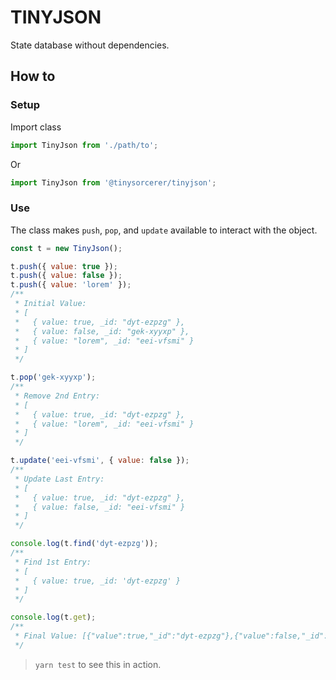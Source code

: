 # TINYJSON

State database without dependencies.

## How to

### Setup

Import class

```javascript
import TinyJson from './path/to';
```

Or

```javascript
import TinyJson from '@tinysorcerer/tinyjson';
```

### Use

The class makes `push`, `pop`, and `update` available to interact with the object.

```javascript
const t = new TinyJson();

t.push({ value: true });
t.push({ value: false });
t.push({ value: 'lorem' });
/**
 * Initial Value:
 * [
 *   { value: true, _id: "dyt-ezpzg" },
 *   { value: false, _id: "gek-xyyxp" },
 *   { value: "lorem", _id: "eei-vfsmi" }
 * ]
 */

t.pop('gek-xyyxp');
/**
 * Remove 2nd Entry:
 * [
 *   { value: true, _id: "dyt-ezpzg" },
 *   { value: "lorem", _id: "eei-vfsmi" }
 * ]
 */

t.update('eei-vfsmi', { value: false });
/**
 * Update Last Entry:
 * [
 *   { value: true, _id: "dyt-ezpzg" },
 *   { value: false, _id: "eei-vfsmi" }
 * ]
 */

console.log(t.find('dyt-ezpzg'));
/**
 * Find 1st Entry:
 * [
 *   { value: true, _id: 'dyt-ezpzg' }
 * ]
 */

console.log(t.get);
/**
 * Final Value: [{"value":true,"_id":"dyt-ezpzg"},{"value":false,"_id":"eei-vfsmi"}]
 */
```

> `yarn test` to see this in action.

